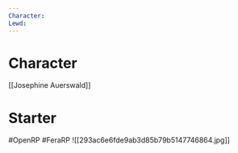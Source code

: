 ```yaml
---
Character: 
Lewd: 
---
```

# Character
[[Josephine Auerswald]]

# Starter


#OpenRP #FeraRP
![[293ac6e6fde9ab3d85b79b5147746864.jpg]]